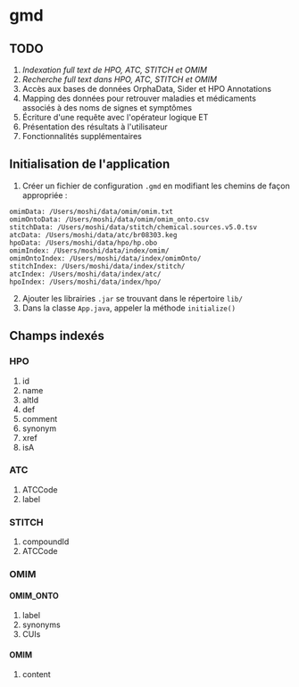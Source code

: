 # gmd

## TODO
1. _Indexation full text de HPO, ATC, STITCH et OMIM_
2. _Recherche full text dans HPO, ATC, STITCH et OMIM_
3. Accès aux bases de données OrphaData, Sider et HPO Annotations
4. Mapping des données pour retrouver maladies et médicaments associés à des noms de signes et symptômes
5. Écriture d'une requête avec l'opérateur logique ET
6. Présentation des résultats à l'utilisateur
7. Fonctionnalités supplémentaires

## Initialisation de l'application
1. Créer un fichier de configuration ```.gmd``` en modifiant les chemins de façon appropriée :
```
omimData: /Users/moshi/data/omim/omim.txt
omimOntoData: /Users/moshi/data/omim/omim_onto.csv
stitchData: /Users/moshi/data/stitch/chemical.sources.v5.0.tsv
atcData: /Users/moshi/data/atc/br08303.keg
hpoData: /Users/moshi/data/hpo/hp.obo
omimIndex: /Users/moshi/data/index/omim/
omimOntoIndex: /Users/moshi/data/index/omimOnto/
stitchIndex: /Users/moshi/data/index/stitch/
atcIndex: /Users/moshi/data/index/atc/
hpoIndex: /Users/moshi/data/index/hpo/
```
2. Ajouter les librairies ```.jar``` se trouvant dans le répertoire ```lib/```
3. Dans la classe ```App.java```, appeler la méthode ```initialize()```

## Champs indexés

### HPO
1. id
2. name
3. altId
4. def
5. comment
6. synonym
7. xref
8. isA

### ATC
1. ATCCode
2. label

### STITCH
1. compoundId
2. ATCCode

### OMIM

#### OMIM_ONTO
1. label
2. synonyms
3. CUIs

#### OMIM
1. content